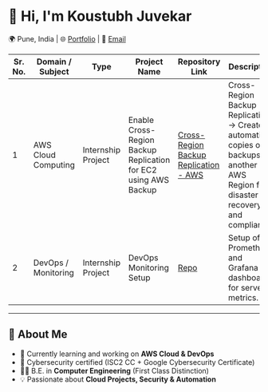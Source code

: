 # 👋 Hi, I'm Koustubh Juvekar  

   🌍 Pune, India | 
   🌐 <a href="https://www.koustubh18.site" target="_blank">Portfolio</a> | 
   📧 <a href="mailto:koustubhjuvekar07@gmail.com">Email</a>

<table>
  <thead>
    <tr>
      <th>Sr. No.</th>
      <th>Domain / Subject</th>
      <th>Type</th>
      <th>Project Name</th>
      <th>Repository Link</th>
      <th>Description</th>
    </tr>
  </thead>
  <tbody>
    <tr>
      <td>1</td>
      <td>AWS Cloud Computing</td>
      <td>Internship Project</td>
      <td>Enable Cross-Region Backup Replication for EC2 using AWS Backup</td>
      <td><a href="https://github.com/koustubhjuvekar/My-Projects/tree/d77d8dc30f6f315d006c1905d5e9dd41f419c6aa/Project%20-%201" target="_blank">Cross-Region Backup Replication - AWS</a></td>
      <td>Cross-Region Backup Replication → Creates automatic copies of backups in another AWS Region for disaster recovery and compliance.</td>
    </tr>
    <tr>
      <td>2</td>
      <td>DevOps / Monitoring</td>
      <td>Internship Project</td>
      <td>DevOps Monitoring Setup</td>
      <td><a href="https://github.com/username/devops-monitoring" target="_blank">Repo</a></td>
      <td>Setup of Prometheus and Grafana dashboards for server metrics.</td>
    </tr>
  </tbody>
</table>


---

## 🚀 About Me  
- 🌱 Currently learning and working on **AWS Cloud & DevOps**  
- 🔐 Cybersecurity certified (ISC2 CC + Google Cybersecurity Certificate)  
- 👨‍🎓 B.E. in **Computer Engineering** (First Class Distinction)  
- 💡 Passionate about **Cloud Projects, Security & Automation**  
